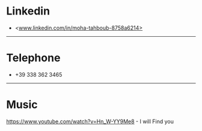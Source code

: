 # Linkedin

- <www.linkedin.com/in/moha-tahboub-8758a6214>

-------------

# Telephone

- +39 338 362 3465

-------------

# Music

https://www.youtube.com/watch?v=Hn_W-YY9Me8 - I will Find you
